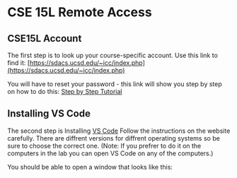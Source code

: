 # CSE 15L Remote Access

## CSE15L Account 
The first step is to look up your course-specific account. Use this link to find it:
[https://sdacs.ucsd.edu/~icc/index.php](https://sdacs.ucsd.edu/~icc/index.php)

You will have to reset your password - this link will show you step by step on how to do this: [Step by Step Tutorial](https://drive.google.com/file/d/17IDZn8Qq7Q0RkYMxdiIR0o6HJ3B5YqSW/view)

## Installing VS Code
The second step is Installing [VS Code](https://code.visualstudio.com/)
Follow the instructions on the website carefully.
There are diffrent versions for diffrent operating systems so be sure to choose the correct one.
(Note: If you prefrer to do it on the computers in the lab you can open VS Code on any of the computers.)

You should be able to open a window that looks like this:


